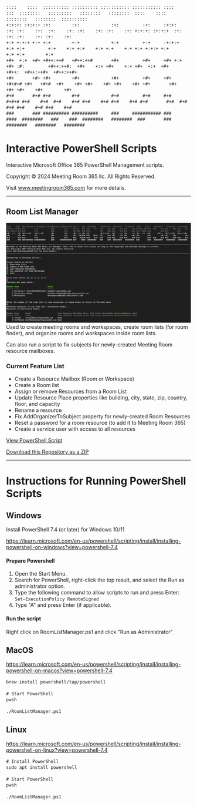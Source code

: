 ```
::::    ::::  :::::::::: :::::::::: ::::::::::: ::::::::::: ::::    :::  ::::::::   :::::::::   ::::::::   ::::::::  ::::    ::::    ::::::::   ::::::::  :::::::::: 
+:+:+: :+:+:+ :+:        :+:            :+:         :+:     :+:+:   :+: :+:    :+:  :+:    :+: :+:    :+: :+:    :+: +:+:+: :+:+:+  :+:    :+: :+:    :+: :+:    :+: 
+:+ +:+:+ +:+ +:+        +:+            +:+         +:+     :+:+:+  +:+ +:+         +:+    +:+ +:+    +:+ +:+    +:+ +:+ +:+:+ +:+         +:+ +:+        +:+        
+#+  +:+  +#+ +#++:++#   +#++:++#       +#+         +#+     +#+ +:+ +#+ :#:         +#++:++#:  +#+    +:+ +#+    +:+ +#+  +:+  +#+      +#++:  +#++:++#+  +#++:++#+  
+#+       +#+ +#+        +#+            +#+         +#+     +#+  +#+#+# +#+   +#+#  +#+    +#+ +#+    +#+ +#+    +#+ +#+       +#+         +#+ +#+    +#+        +#+ 
#+#       #+# #+#        #+#            #+#         #+#     #+#   #+#+# #+#    #+#  #+#    #+# #+#    #+# #+#    #+# #+#       #+#  #+#    #+# #+#    #+# #+#    #+# 
###       ### ########## ##########     ###     ########### ###    ####  ########   ###    ###  ########   ########  ###       ###   ########   ########   ########  
```
# Interactive PowerShell Scripts
Interactive Microsoft Office 365 PowerShell Management scripts.

Copyright © 2024 Meeting Room 365 llc. All Rights Reserved.

Visit www.meetingroom365.com for more details.

-----
## Room List Manager
![Room List Manager](./RoomListManager.jpg)
Used to create meeting rooms and workspaces, create room lists (for room finder), and organize rooms and workspaces inside room lists.

Can also run a script to fix subjects for newly-created Meeting Room resource mailboxes.

### Current Feature List
- Create a Resource Mailbox (Room or Workspace)
- Create a Room list
- Assign or remove Resources from a Room List
- Update Resource Place properties like building, city, state, zip, country, floor, and capacity
- Rename a resource
- Fix AddOrganizerToSubject property for newly-created Room Resources
- Reset a password for a room resource (to add it to Meeting Room 365)
- Create a service user with access to all resources

[View PowerShell Script](./RoomListManager.ps1)

[Download this Repository as a ZIP](https://github.com/Meeting-Room-365/interactive-powershell-scripts/archive/refs/heads/main.zip)

-----

# Instructions for Running PowerShell Scripts

## Windows
Install PowerShell 7.4 (or later) for Windows 10/11

https://learn.microsoft.com/en-us/powershell/scripting/install/installing-powershell-on-windows?view=powershell-7.4

#### Prepare Powershell
1. Open the Start Menu.
2. Search for PowerShell, right-click the top result, and select the Run as administrator option.
3. Type the following command to allow scripts to run and press Enter: `Set-ExecutionPolicy RemoteSigned`
4. Type "A" and press Enter (if applicable).

#### Run the script
Right click on RoomListManager.ps1 and click "Run as Administrator"

## MacOS

https://learn.microsoft.com/en-us/powershell/scripting/install/installing-powershell-on-macos?view=powershell-7.4

```shell
brew install powershell/tap/powershell

# Start PowerShell
pwsh

./RoomListManager.ps1
```

## Linux

https://learn.microsoft.com/en-us/powershell/scripting/install/installing-powershell-on-linux?view=powershell-7.4

```shell
# Install PowerShell
sudo apt install powershell

# Start PowerShell
pwsh

./RoomListManager.ps1
```